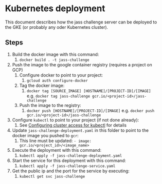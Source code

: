 # Kubernetes deployment

This document describes how the jass challenge server can be deployed to the GKE (or probably any oder Kubernetes cluster).

## Steps

1. Build the docker image with this command:
    1. `docker build . -t jass-challenge`
2. Push the image to the google container registry (requires a project on GCP)
    1. Configure docker to point to your project:
        1. `gcloud auth configure-docker`
    2. Tag the docker image:
        1. `docker tag [SOURCE_IMAGE] [HOSTNAME]/[PROJECT-ID]/[IMAGE]`
        e.g. `docker tag jass-challenge gcr.io/<project-id>/jass-challenge`
    3. Push the image to the registry:
        1. `docker push [HOSTNAME]/[PROJECT-ID]/[IMAGE]` e.g. `docker push gcr.io/<project-id>/jass-challenge`
3. Configure `kubectl` to point to your project (if not done already):
    1. See [Configuring cluster access for kubectl](https://cloud.google.com/kubernetes-engine/docs/how-to/cluster-access-for-kubectl) for details
4. Update `jass-challenge-deployment.yaml` in this folder to point to the docker image you pushed to `gcr`:
    1. This line must be updated: `- image: gcr.io/<project_id>/<image_name>`
5. Execute the deployment with this command:
    1. `kubectl apply -f jass-challenge-deployment.yaml`
6. Start the service for this deployment with this command:
    1. `kubectl apply -f jass-challenge-service.yaml`
7. Get the public ip and the port for the service by executing:
    1. `kubectl get svc jass-challenge`